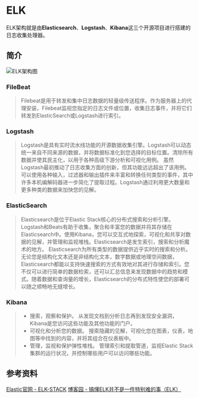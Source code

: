 # ELK

ELK架构就是由**Elasticsearch**、**Logstash**、**Kibana**这三个开源项目进行搭建的日志收集处理器。

## 简介

![ELK架构图](/images/framework/elk-arch.png)

### FileBeat

> Filebeat是用于转发和集中日志数据的轻量级传送程序。作为服务器上的代理安装，Filebeat监视您指定的日志文件或位置，收集日志事件，并将它们转发到ElasticSearch或Logstash进行索引。

### Logstash

> Logstash是具有实时流水线功能的开源数据收集引擎。Logstash可以动态统一来自不同来源的数据，并将数据标准化到您选择的目标位置。清除所有数据并使其民主化，以用于各种高级下游分析和可视化用例。 虽然Logstash最初推动了日志收集方面的创新，但其功能远远超出了该用例。可以使用各种输入，过滤器和输出插件来丰富和转换任何类型的事件，其中许多本机编解码器进一步简化了提取过程。Logstash通过利用更大数量和更多种类的数据来加快您的见解。

### ElasticSearch

> Elasticsearch是位于Elastic Stack核心的分布式搜索和分析引擎。Logstash和Beats有助于收集，聚合和丰富您的数据并将其存储在Elasticsearch中。使用Kibana，您可以交互式地探索，可视化和共享对数据的见解，并管理和监视堆栈。Elasticsearch是发生索引，搜索和分析魔术的地方。 Elasticsearch为所有类型的数据提供近乎实时的搜索和分析。无论您是结构化文本还是非结构化文本，数字数据或地理空间数据，Elasticsearch都能以支持快速搜索的方式有效地对其进行存储和索引。您不仅可以进行简单的数据检索，还可以汇总信息来发现数据中的趋势和模式。随着数据和查询量的增长，Elasticsearch的分布式特性使您的部署可以随之顺畅地无缝增长。

### Kibana

> - 搜索，观察和保护。 从发现文档到分析日志再到发现安全漏洞，Kibana是您访问这些功能及其他功能的门户。
> - 可视化和分析您的数据。 搜索隐藏的见解，可视化您在图表，仪表，地图等中找到的内容，并将其组合在仪表板中。
> - 管理，监视和保护弹性堆栈。 管理索引和提取管道，监视Elastic Stack集群的运行状况，并控制哪些用户可以访问哪些功能。

## 参考资料

[Elastic官网 - ELK-STACK](https://www.elastic.co/cn/what-is/elk-stack)
[博客园 - 搞懂ELK并不是一件特别难的事（ELK）](https://www.cnblogs.com/zsql/p/13164414.html)